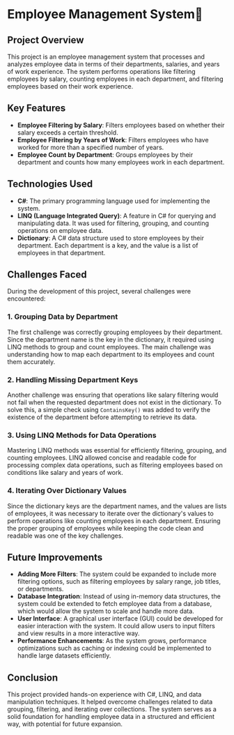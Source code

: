 # Employee Management System👦

## Project Overview
This project is an employee management system that processes and analyzes employee data in terms of their departments, salaries, and years of work experience. The system performs operations like filtering employees by salary, counting employees in each department, and filtering employees based on their work experience.

## Key Features
- **Employee Filtering by Salary**: Filters employees based on whether their salary exceeds a certain threshold.
- **Employee Filtering by Years of Work**: Filters employees who have worked for more than a specified number of years.
- **Employee Count by Department**: Groups employees by their department and counts how many employees work in each department.

## Technologies Used
- **C#**: The primary programming language used for implementing the system.
- **LINQ (Language Integrated Query)**: A feature in C# for querying and manipulating data. It was used for filtering, grouping, and counting operations on employee data.
- **Dictionary**: A C# data structure used to store employees by their department. Each department is a key, and the value is a list of employees in that department.

## Challenges Faced
During the development of this project, several challenges were encountered:

### 1. Grouping Data by Department
The first challenge was correctly grouping employees by their department. Since the department name is the key in the dictionary, it required using LINQ methods to group and count employees. The main challenge was understanding how to map each department to its employees and count them accurately.

### 2. Handling Missing Department Keys
Another challenge was ensuring that operations like salary filtering would not fail when the requested department does not exist in the dictionary. To solve this, a simple check using `ContainsKey()` was added to verify the existence of the department before attempting to retrieve its data.

### 3. Using LINQ Methods for Data Operations
Mastering LINQ methods was essential for efficiently filtering, grouping, and counting employees. LINQ allowed concise and readable code for processing complex data operations, such as filtering employees based on conditions like salary and years of work.

### 4. Iterating Over Dictionary Values
Since the dictionary keys are the department names, and the values are lists of employees, it was necessary to iterate over the dictionary's values to perform operations like counting employees in each department. Ensuring the proper grouping of employees while keeping the code clean and readable was one of the key challenges.

## Future Improvements
- **Adding More Filters**: The system could be expanded to include more filtering options, such as filtering employees by salary range, job titles, or departments.
- **Database Integration**: Instead of using in-memory data structures, the system could be extended to fetch employee data from a database, which would allow the system to scale and handle more data.
- **User Interface**: A graphical user interface (GUI) could be developed for easier interaction with the system. It could allow users to input filters and view results in a more interactive way.
- **Performance Enhancements**: As the system grows, performance optimizations such as caching or indexing could be implemented to handle large datasets efficiently.

## Conclusion
This project provided hands-on experience with C#, LINQ, and data manipulation techniques. It helped overcome challenges related to data grouping, filtering, and iterating over collections. The system serves as a solid foundation for handling employee data in a structured and efficient way, with potential for future expansion.

